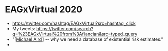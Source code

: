 # EAGxVirtual 2020
- https://twitter.com/hashtag/EAGxVirtual?src=hashtag_click
- My tweets: https://twitter.com/search?q=%23EAGxVirtual%20from%3Aflancian&src=typed_query
- "[[Michael Aird]] -- why we need a database of existential risk estimates."
- 

[//begin]: # "Autogenerated link references for markdown compatibility"
[Michael Aird]: michael-aird.md "Michael Aird"
[//end]: # "Autogenerated link references"